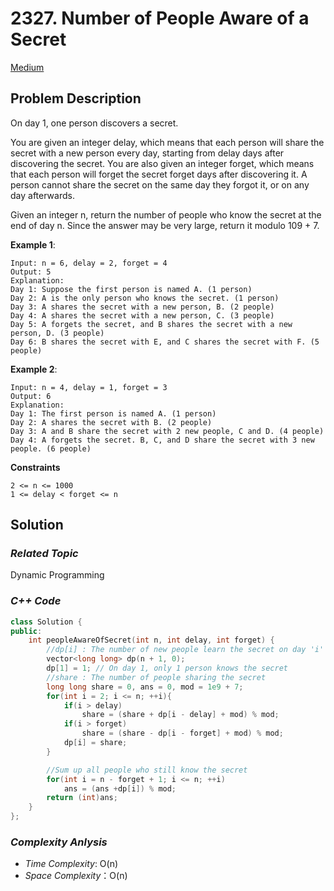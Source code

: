 # 2327. Number of People Aware of a Secret
[Medium](https://leetcode.com/problems/number-of-people-aware-of-a-secret/description/)

## Problem Description

On day 1, one person discovers a secret.

You are given an integer delay, which means that each person will share the secret with a new person every day, starting from delay days after discovering the secret. You are also given an integer forget, which means that each person will forget the secret forget days after discovering it. A person cannot share the secret on the same day they forgot it, or on any day afterwards.

Given an integer n, return the number of people who know the secret at the end of day n. Since the answer may be very large, return it modulo 109 + 7.

**Example 1**:
```
Input: n = 6, delay = 2, forget = 4
Output: 5
Explanation:
Day 1: Suppose the first person is named A. (1 person)
Day 2: A is the only person who knows the secret. (1 person)
Day 3: A shares the secret with a new person, B. (2 people)
Day 4: A shares the secret with a new person, C. (3 people)
Day 5: A forgets the secret, and B shares the secret with a new person, D. (3 people)
Day 6: B shares the secret with E, and C shares the secret with F. (5 people)
```
**Example 2**:
```
Input: n = 4, delay = 1, forget = 3
Output: 6
Explanation:
Day 1: The first person is named A. (1 person)
Day 2: A shares the secret with B. (2 people)
Day 3: A and B share the secret with 2 new people, C and D. (4 people)
Day 4: A forgets the secret. B, C, and D share the secret with 3 new people. (6 people)
```

**Constraints**
```
2 <= n <= 1000
1 <= delay < forget <= n
```

## Solution

### _Related Topic_
   Dynamic Programming

### _C++ Code_
```cpp
class Solution {
public:
    int peopleAwareOfSecret(int n, int delay, int forget) {
        //dp[i] : The number of new people learn the secret on day 'i'
        vector<long long> dp(n + 1, 0);
        dp[1] = 1; // On day 1, only 1 person knows the secret
        //share : The number of people sharing the secret
        long long share = 0, ans = 0, mod = 1e9 + 7;
        for(int i = 2; i <= n; ++i){
            if(i > delay)
                share = (share + dp[i - delay] + mod) % mod;
            if(i > forget)
                share = (share - dp[i - forget] + mod) % mod;
            dp[i] = share;
        }

        //Sum up all people who still know the secret
        for(int i = n - forget + 1; i <= n; ++i)
            ans = (ans +dp[i]) % mod;
        return (int)ans;
    }
};
```

### _Complexity Anlysis_
- _Time Complexity_: O(n)
- _Space Complexity_：O(n)
